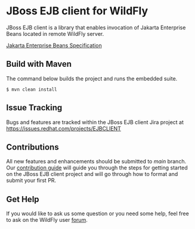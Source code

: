 #  JBoss EJB client for WildFly

JBoss EJB client is a library that enables invocation of Jakarta Enterprise Beans located in remote WildFly server.

[Jakarta Enterprise Beans Specification](https://jakarta.ee/specifications/enterprise-beans/4.0/jakarta-enterprise-beans-spec-core-4.0.html)

## Build with Maven

The command below builds the project and runs the embedded suite.

```console
$ mvn clean install
```

## Issue Tracking

Bugs and features are tracked within the JBoss EJB client Jira project at https://issues.redhat.com/projects/EJBCLIENT

## Contributions

All new features and enhancements should be submitted to _main_ branch.
Our [contribution guide](https://github.com/wildfly/jboss-ejb-client/blob/main/CONTRIBUTING.md) will guide you through the steps for getting started on the JBoss EJB client project and will go through how to format and submit your first PR.


## Get Help

If you would like to ask us some question or you need some help, feel free to ask on the WildFly user [forum](https://groups.google.com/g/wildfly).